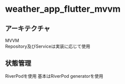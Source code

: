# weather_app_flutter_mvvm

## アーキテクチャ
MVVM  
Repository及びServiceは実装に応じて使用
## 状態管理
RiverPodを使用
基本はRiverPod generatorを使用
